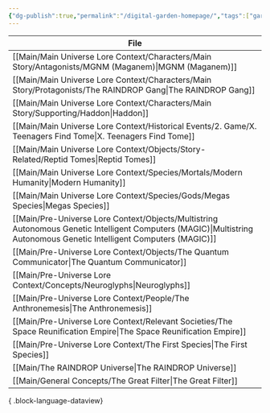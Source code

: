 ```yaml
---
{"dg-publish":true,"permalink":"/digital-garden-homepage/","tags":["gardenEntry"]}
---
```


| File                                                                                                                                                                     |
| ------------------------------------------------------------------------------------------------------------------------------------------------------------------------ |
| [[Main/Main Universe Lore Context/Characters/Main Story/Antagonists/MGNM (Maganem)\|MGNM (Maganem)]]                                                                  |
| [[Main/Main Universe Lore Context/Characters/Main Story/Protagonists/The RAINDROP Gang\|The RAINDROP Gang]]                                                           |
| [[Main/Main Universe Lore Context/Characters/Main Story/Supporting/Haddon\|Haddon]]                                                                                   |
| [[Main/Main Universe Lore Context/Historical Events/2. Game/X. Teenagers Find Tome\|X. Teenagers Find Tome]]                                                          |
| [[Main/Main Universe Lore Context/Objects/Story-Related/Reptid Tomes\|Reptid Tomes]]                                                                                  |
| [[Main/Main Universe Lore Context/Species/Mortals/Modern Humanity\|Modern Humanity]]                                                                                  |
| [[Main/Main Universe Lore Context/Species/Gods/Megas Species\|Megas Species]]                                                                                         |
| [[Main/Pre-Universe Lore Context/Objects/Multistring Autonomous Genetic Intelligent Computers (MAGIC)\|Multistring Autonomous Genetic Intelligent Computers (MAGIC)]] |
| [[Main/Pre-Universe Lore Context/Objects/The Quantum Communicator\|The Quantum Communicator]]                                                                         |
| [[Main/Pre-Universe Lore Context/Concepts/Neuroglyphs\|Neuroglyphs]]                                                                                                  |
| [[Main/Pre-Universe Lore Context/People/The Anthronemesis\|The Anthronemesis]]                                                                                        |
| [[Main/Pre-Universe Lore Context/Relevant Societies/The Space Reunification Empire\|The Space Reunification Empire]]                                                  |
| [[Main/Pre-Universe Lore Context/The First Species\|The First Species]]                                                                                               |
| [[Main/The RAINDROP Universe\|The RAINDROP Universe]]                                                                                                                 |
| [[Main/General Concepts/The Great Filter\|The Great Filter]]                                                                                                          |

{ .block-language-dataview}
